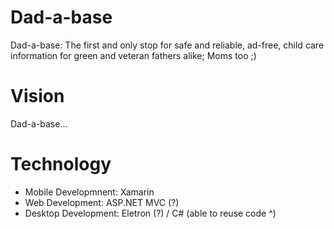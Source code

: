# Dad-a-base
Dad-a-base: The first and only stop for safe and reliable, ad-free, child care information for green and veteran fathers alike; Moms too ;)

# Vision
Dad-a-base...

# Technology
* Mobile Developmnent:  Xamarin
* Web Development:      ASP.NET MVC (?)
* Desktop Development:  Eletron (?) / C# (able to reuse code ^)

